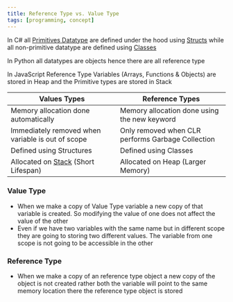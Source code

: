 ```yaml
---
title: Reference Type vs. Value Type
tags: [programming, concept]
---
```


In C# all [Primitives Datatype](../Fundamental%20Concepts/Primitives%20Datatype.md) are defined under the hood using [Structs](../Object%20Oriented%20Concepts/Structs.md) while all non-primitive datatype are defined using [Classes](../Object%20Oriented%20Concepts/CSharp%20Classes.md)

In Python all datatypes are objects hence there are all reference type 

In JavaScript Reference Type Variables (Arrays, Functions & Objects) are stored in Heap and the Primitive types are stored in Stack

| Values Types                                                                                                  | Reference Types                                   |
| ------------------------------------------------------------------------------------------------------------- | ------------------------------------------------- |
| Memory allocation done automatically                                                                          | Memory allocation done using the new keyword      |
| Immediately removed when variable is out of scope                                                             | Only removed when CLR performs Garbage Collection |
| Defined using Structures                                                                                      | Defined using Classes                             |
| Allocated on [Stack](../../../Data%20Structures%20&%20Algorithms/Data%20Structures/Stack.md) (Short Lifespan) | Allocated on Heap (Larger Memory)                 |

### Value Type

* When we make a copy of Value Type variable a new copy of that variable is created. So modifying the value of one does not affect the value of the other
* Even if we have two variables with the same name but in different scope they are going to storing two different values. The variable from one scope is not going to be accessible in the other

### Reference Type

* When we make a copy of an reference type object a new copy of the object is not created rather both the variable will point to the same memory location there the reference type object is stored